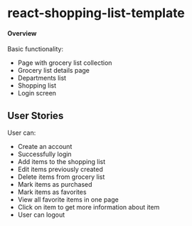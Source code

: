# react-shopping-list-template

#### Overview

Basic functionality:

- Page with grocery list collection
- Grocery list details page
- Departments list
- Shopping list
- Login screen


## User Stories

User can:
* Create an account
* Successfully login
* Add items to the shopping list
* Edit items previously created
* Delete items from grocery list
* Mark items as purchased
* Mark items as favorites
* View all favorite items in one page
* Click on item to get more information about item
* User can logout

